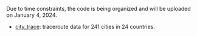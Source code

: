 Due to time constraints, the code is being organized and will be uploaded on January 4, 2024.

- [city_trace](./data/city_trace/): traceroute data for 241 cities in 24 countries. 
